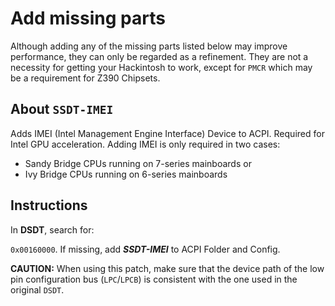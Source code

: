 # Add missing parts
Although adding any of the missing parts listed below may improve performance, they can only be regarded as a refinement. They are not a necessity for getting your Hackintosh to work, except for `PMCR` which may be a requirement for Z390 Chipsets.

## About `SSDT-IMEI`
Adds IMEI (Intel Management Engine Interface) Device to ACPI. Required for Intel GPU acceleration. Adding IMEI is only required in two cases:

- Sandy Bridge CPUs running on 7-series mainboards or
- Ivy Bridge CPUs running on 6-series mainboards

## Instructions

In **DSDT**, search for:

`0x00160000`. If missing, add ***SSDT-IMEI*** to ACPI Folder and Config.

**CAUTION:** When using this patch, make sure that the device path of the low pin configuration bus (`LPC`/`LPCB`) is consistent with the one used in the original `DSDT`.

